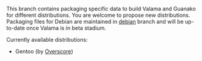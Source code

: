 This branch contains packaging specific data to build Valama and Guanako for
different distributions. You are welcome to propose new distributions.  
Packaging files for Debian are maintained in
[debian](https://github.com/Valama/valama/tree/debian) branch and will be
up-to-date once Valama is in beta stadium.

Currently available distributions:
 * Gentoo (by [Overscore](https://github.com/Overscore))
